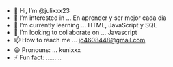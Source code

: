 - 👋 Hi, I’m @julixxx23
- 👀 I’m interested in ... En aprender y ser mejor cada dia
- 🌱 I’m currently learning ... HTML, JavaScript y SQL
- 💞️ I’m looking to collaborate on ... Javascript
- 📫 How to reach me ... jo4608448@gmail.com
- 😄 Pronouns: ... kunixxx
- ⚡ Fun fact: .........

<!---
julixxx23/julixxx23 is a ✨ special ✨ repository because its `README.md` (this file) appears on your GitHub profile.
You can click the Preview link to take a look at your changes.
--->
